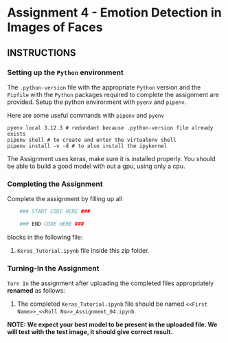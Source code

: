 # Assignment 4 -  Emotion Detection in Images of Faces

## INSTRUCTIONS

### Setting up the `Python` environment

The `.python-version` file with the appropriate `Python` version and the 
`Pipfile` with the `Python` packages required to complete the assignment are 
provided. Setup the python environment with `pyenv` and `pipenv`.

Here are some useful commands with `pipenv` and `pyenv`
```Shell
pyenv local 3.12.3 # redundant because .python-version file already exists
pipenv shell # to create and enter the virtualenv shell
pipenv install -v -d # to also install the ipykernel
```

The Assignment uses keras, make sure it is installed properly.
You should be able to build a good model with out a 
gpu, using only a cpu.

### Completing the Assignment

Complete the assignment by filling up all

```Python
    ### START CODE HERE ###

    ### END CODE HERE ###
```

blocks in the following file:

1. `Keras_Tutorial.ipynb` file inside this zip folder.

### Turning-In the Assignment

`Turn In` the assignment after uploading the completed files appropriately 
**renamed** as follows: 
1. The completed `Keras_Tutorial.ipynb` 
file should be named `<<First Name>>_<<Roll No>>_Assignment_04.ipynb`.

**NOTE: We expect your best model to be present in the uploaded file. We will test with the test image, it should give correct result.**